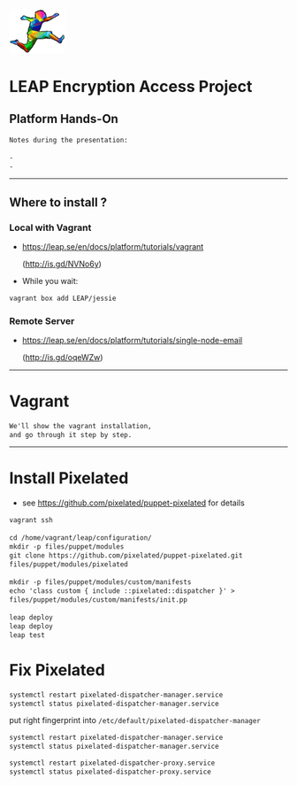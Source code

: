 <img src="./images/kid-jumping.svg" width="20%" height="20%">

# LEAP Encryption Access Project
## Platform Hands-On

```note
Notes during the presentation:

-
-

```

---

## Where to install ?

### Local with Vagrant

- https://leap.se/en/docs/platform/tutorials/vagrant

  (http://is.gd/NVNo6y)

- While you wait:

```bash
vagrant box add LEAP/jessie
```

### Remote Server

- https://leap.se/en/docs/platform/tutorials/single-node-email

  (http://is.gd/oqeWZw)

---

# Vagrant

```note
We'll show the vagrant installation,
and go through it step by step.
```

---

# Install Pixelated

- see https://github.com/pixelated/puppet-pixelated for details

```
vagrant ssh

cd /home/vagrant/leap/configuration/
mkdir -p files/puppet/modules
git clone https://github.com/pixelated/puppet-pixelated.git files/puppet/modules/pixelated

mkdir -p files/puppet/modules/custom/manifests
echo 'class custom { include ::pixelated::dispatcher }' > files/puppet/modules/custom/manifests/init.pp

leap deploy
leap deploy
leap test
```

# Fix Pixelated

```
systemctl restart pixelated-dispatcher-manager.service
systemctl status pixelated-dispatcher-manager.service
```

put right fingerprint into `/etc/default/pixelated-dispatcher-manager` 

```
systemctl restart pixelated-dispatcher-manager.service
systemctl status pixelated-dispatcher-manager.service
```

```
systemctl restart pixelated-dispatcher-proxy.service
systemctl status pixelated-dispatcher-proxy.service
```


